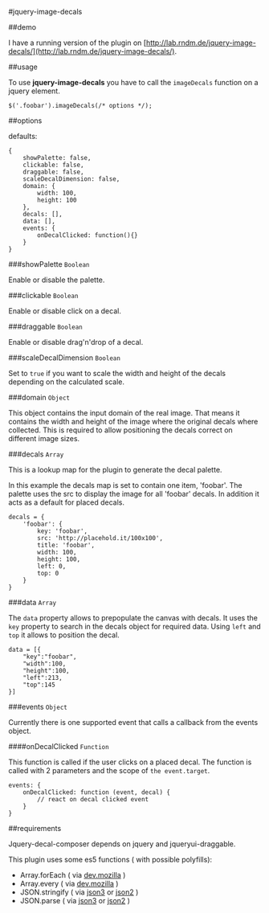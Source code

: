 #jquery-image-decals

##demo

I have a running version of the plugin on [http://lab.rndm.de/jquery-image-decals/](http://lab.rndm.de/jquery-image-decals/).

##usage

To use __jquery-image-decals__ you have to call the `imageDecals` function on a jquery element.

```
$('.foobar').imageDecals(/* options */);
```

##options

defaults:

```
{
    showPalette: false,
    clickable: false,
    draggable: false,
    scaleDecalDimension: false,
    domain: {
        width: 100,
        height: 100
    },
    decals: [],
    data: [],
    events: {
        onDecalClicked: function(){}
    }
}
```

###showPalette `Boolean`

Enable or disable the palette.

###clickable `Boolean`

Enable or disable click on a decal.

###draggable `Boolean`

Enable or disable drag'n'drop of a decal.

###scaleDecalDimension `Boolean`

Set to `true` if you want to scale the width and height of the decals depending on the calculated scale.

###domain `Object`

This object contains the input domain of the real image. That means it contains the width and height of the image where the
original decals where collected. This is required to allow positioning the decals correct on different image sizes.

###decals `Array`

This is a lookup map for the plugin to generate the decal palette.

In this example the decals map is set to contain one item, 'foobar'. The palette uses the src to display the image for all 'foobar' decals.
In addition it acts as a default for placed decals.

```
decals = {
    'foobar': {
        key: 'foobar',
        src: 'http://placehold.it/100x100',
        title: 'foobar',
        width: 100,
        height: 100,
        left: 0,
        top: 0
    }
}
```

###data `Array`

The `data` property allows to prepopulate the canvas with decals.
It uses the `key` property to search in the decals object for required data.
Using `left` and `top` it allows to position the decal.

```
data = [{
    "key":"foobar",
    "width":100,
    "height":100,
    "left":213,
    "top":145
}]
```

###events `Object`

Currently there is one supported event that calls a callback from the events object.

####onDecalClicked `Function`

This function is called if the user clicks on a placed decal.
The function is called with 2 parameters and the scope of `the event.target`.

```
events: {
    onDecalClicked: function (event, decal) {
        // react on decal clicked event
    }
}
```

##requirements

Jquery-decal-composer depends on jquery and jqueryui-draggable.

This plugin uses some es5 functions ( with possible polyfills):

- Array.forEach ( via [dev.mozilla](https://developer.mozilla.org/en-US/docs/Web/JavaScript/Reference/Global_Objects/Array/forEach) )
- Array.every ( via [dev.mozilla](https://developer.mozilla.org/en-US/docs/Web/JavaScript/Reference/Global_Objects/Array/every) )
- JSON.stringify ( via [json3](http://bestiejs.github.io/json3/) or [json2](https://github.com/douglascrockford/JSON-js) )
- JSON.parse ( via [json3](http://bestiejs.github.io/json3/) or [json2](https://github.com/douglascrockford/JSON-js) )
